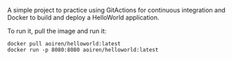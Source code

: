 A simple project to practice using  GitActions for continuous integration and Docker to  build and deploy a HelloWorld application.

To run it, pull the image and run it:
```
docker pull aoiren/helloworld:latest
docker run -p 8080:8080 aoiren/helloworld:latest
```
